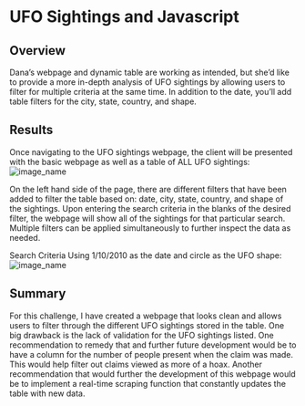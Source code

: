 # UFO Sightings and Javascript

## Overview
Dana’s webpage and dynamic table are working as intended, but she’d like to provide
a more in-depth analysis of UFO sightings by allowing users to filter for multiple
criteria at the same time. In addition to the date, you’ll add table filters for
the city, state, country, and shape.

## Results
Once navigating to the UFO sightings webpage, the client will be presented with the
basic webpage as well as a table of ALL UFO sightings:
![image_name](./images/HomePage.png)

On the left hand side of the page, there are different filters that have been added to filter the table based on: date, city,
state, country, and shape of the sightings.  Upon entering the search criteria in the blanks
of the desired filter, the webpage will show all of the sightings for that particular search.
Multiple filters can be applied simultaneously to further inspect the data as needed.

Search Criteria Using 1/10/2010 as the date and circle as the UFO shape:
![image_name](./images/FilteredSearch.png)

## Summary
For this challenge, I have created a webpage that looks clean and allows users to filter through
the different UFO sightings stored in the table.  One big drawback is the lack of validation for the
UFO sightings listed.  One recommendation to remedy that and further future development would be to
have a column for the number of people present when the claim was made.  This would help filter
out claims viewed as more of a hoax.  Another recommendation that would further the development of
this webpage would be to implement a real-time scraping function that constantly updates the
table with new data.
